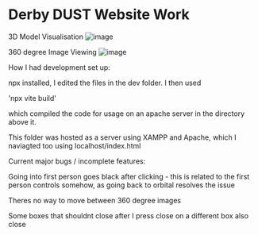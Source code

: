 # Derby DUST Website Work

3D Model Visualisation
![image](https://github.com/DanielJ-OBrien/Derby-DUST-Website-Work/assets/99108127/1c08dbf0-8879-47f0-a737-6ca93fd44f3c)

360 degree Image Viewing
![image](https://github.com/DanielJ-OBrien/Derby-DUST-Website-Work/assets/99108127/fc2dfd05-f35c-41fd-ae60-98fd7d182ad9)


How I had development set up:

npx installed, I edited the files in the dev folder. I then used

'npx vite build'

which compiled the code for usage on an apache server in the directory above it.

This folder was hosted as a server using XAMPP and Apache, which I naviagted too using localhost/index.html


Current major bugs / incomplete features:

Going into first person goes black after clicking - this is related to the first person controls somehow, as going back to orbital resolves the issue

Theres no way to move between 360 degree images

Some boxes that shouldnt close after I press close on a different box also close
